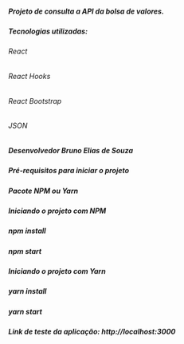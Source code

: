 ##### Projeto de consulta a API da bolsa de valores.

##### Tecnologias utilizadas:

###### React
###### React Hooks
###### React Bootstrap
###### JSON
##### Desenvolvedor Bruno Elias de Souza

##### Pré-requisitos para iniciar o projeto
##### Pacote NPM ou Yarn

##### Iniciando o projeto com NPM 

##### npm install
##### npm start

##### Iniciando o projeto com Yarn 

##### yarn install
##### yarn start

##### Link de teste da aplicação: http://localhost:3000